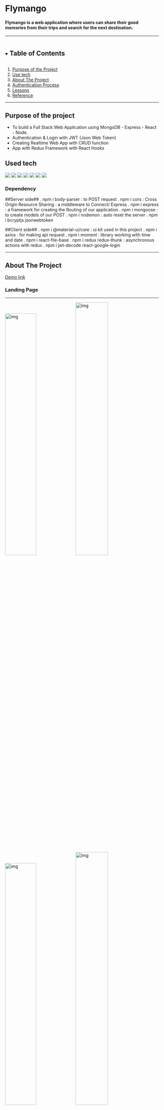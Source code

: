 # Flymango

#### Flymango is a web application where users can share their good memories from their trips and search for the next destination.

---

<details open="open">
  <summary><h2 style="display: inline-block">Table of Contents</h2></summary>
  <ol>
    <li><a href="#reason">Purpose of the Project</a></li>
    <li><a href="#use-tech">Use tech</a></li>
    <li>
      <a href="#about-the-project">About The Project</a>
    </li>
    <li><a href="#authentication">Authentication Process</a></li>
    <li><a href="#new">Lessons</a></li>
    <li><a href="#reference">Reference</a></li>
  </ol>
</details>

---

<div id="reason"/>

## Purpose of the project

- To build a Full Stack Web Application using MongoDB - Express - React - Node.
- Authentication & Login with JWT (Json Web Token)
- Creating Realtime Web App with CRUD function
- App with Redux Framework with React Hooks

<!--USE TECH-->

## Used tech

<span id="use-tech">
  <img src="https://img.shields.io/badge/Javascript-orange?style=flat-square&logo=JavaScript&logoColor=white"/>
  <img src="https://img.shields.io/badge/css-blue?style=flat-square&logo=CSS3&logoColor=white"/>
  <img src="https://img.shields.io/badge/HTML-red?style=flat-square&logo=HTML5&logoColor=white"/>
  <img src="https://img.shields.io/badge/React-blue?style=flat-square&logo=React&logoColor=white"/>
  <img src="https://img.shields.io/badge/ReactRouter-32b7f0?&logoColor=white"/>
  <img src="https://img.shields.io/badge/ReactHooks-e1a9f5?&logoColor=white"/>
  <img src="https://img.shields.io/badge/mongoDB-yellow?style=flat-square&logo=firebase&logoColor=white"/>

</span>

### Dependency

##Server side##
. npm i body-parser : to POST request
. npm i cors : Cross Origin Resource Sharing : a middleware to Connect/ Express
. npm i express : a framework for creating the Routing of our application
. npm i mongoose : to create models of our POST
. npm i nodemon : auto reset the server
. npm i bcryptjs jsonwebtoken

##Client side##
. npm i @material-ui/core : ui kit used in this project
. npm i axios : for making api request
. npm i moment : library working with time and date
. npm i react-file-base
. npm i redux redux-thunk : asynchronous actions with redux
. npm i jwt-decode react-google-login

---

<!-- ABOUT THE PROJECT -->

## About The Project

[Demo link](https://flymango.netlify.app/)

### Landing Page

---

<div>
<img width="45%" alt="img" src="https://user-images.githubusercontent.com/49248131/116836328-efa72300-ab7a-11eb-95aa-8dcbe4cd5877.png">
<img width="46%" alt="img" src="https://user-images.githubusercontent.com/49248131/116836333-f46bd700-ab7a-11eb-9157-fd6579ade191.png">
</div>

<div>
<img width="45%" alt="img" src="https://user-images.githubusercontent.com/49248131/116952602-e5029180-ac3f-11eb-83a4-dcf1ae820e48.png">
<img width="46%" alt="img" src="https://user-images.githubusercontent.com/49248131/116836333-f46bd700-ab7a-11eb-9157-fd6579ade191.png">
</div>

### Structure

```
.
│  
└── Client
│    └── src
│    │    ├── actions
│    │    ├── api
│    │    ├── components
│    │    ├── constants
│    │    └── reducers
│    │
│    ├── App.js
│    └── index.js
│ 
└── Server
     ├── controller
     ├── middleware
     ├── models
     ├── routes
     └── index.js

```

---

### Features

<img width="450" style="margin:10; padding:0;" alt="shot" src="https://user-images.githubusercontent.com/49248131/116954678-788a9100-ac45-11eb-821e-24bd620ada35.png">

---
<div id="authentication"/>
**|Login Process|**

1. Client / Auth.js : The Login Information entered by users received from Auth.js file and here the action is dispatched so the data is sent to Reducers.

```javascript
   const handleSubmit =(e)=> {
      e.preventDefault();

      if (isSignup) {
        dispatch(signup(form, history))
      } else {
        dispatch(signin(form, history))     
      }
 }

 const handleChange=(e)=> {
   setForm({...form,[e.target.name]: e.target.value});
 }
  const googleSuccess = async (res) => {
    const result = res?.profileObj;
    const token = res?.tokenId;
   try {
     dispatch({type: 'AUTH', data:{result, token}});

     history.push('/');
   } catch (error) {
     console.log(error);
   }
  
  }

  const googleFailure =( error ) => {
   console.log("Google Sign In was unsuccessful. Try Again Later")
   console.log(error);
  }

```
---
2. Client / Reducer > Auth.js : Once the action is dispatched to a reduce, based on the action type, it will be sent to reduces. In this case the action type was Auth so the Auth.js in reduces folder will be executed and the {state & action} will be received into Reducer.

```javascript
const authReducer = (state = { authData: null }, action) => {
  switch (action.type) {
    
    case actionType.AUTH:
      localStorage.setItem('profile', JSON.stringify({ ...action?.data }));

      return { ...state, authData: action.data, loading: false, errors: null };
    case actionType.LOGOUT:
      localStorage.clear();

      return { ...state, authData: null, loading: false, errors: null };
    default:
      return state;
  }
};

```
---
3. Server / controllers > user.js : This is where our server actually pass in the input data and save into our server. 

```Javascript
import bcrypt from "bcryptjs";
import jwt from "jsonwebtoken";

import UserModal from "../models/user.js";

const secret = "test";


export const signup = async (req, res) => {
  const { email, password, firstName, lastName } = req.body;

  try {
    const oldUser = await UserModal.findOne({ email });

    if (oldUser)
      return res.status(400).json({ message: "User already exists" });

    const hashedPassword = await bcrypt.hash(password, 12);

    const result = await UserModal.create({
      email,
      password: hashedPassword,
      name: `${firstName} ${lastName}`,
    });

    const token = jwt.sign({ email: result.email, id: result._id }, secret, {
      expiresIn: "1h",
    });

    res.status(201).json({ result, token });
  } catch (error) {
    res.status(500).json({ message: "Something went wrong" });

    console.log(error);
  }
};


export const signin = async (req, res) => {
  const { email, password } = req.body;

  try {
    const oldUser = await UserModal.findOne({ email });

    if (!oldUser)
      return res.status(404).json({ message: "User doesn't exist" });

    const isPasswordCorrect = await bcrypt.compare(password, oldUser.password);

    if (!isPasswordCorrect)
      return res.status(400).json({ message: "Invalid credentials" });

    const token = jwt.sign({ email: oldUser.email, id: oldUser._id }, secret, {
      expiresIn: "1h",
    });

    res.status(200).json({ result: oldUser, token });
  } catch (err) {
    res.status(500).json({ message: "Something went wrong" });
  }
};
```


<div id="new"/>

## Lessons

- MongoDB for the database
- Node & Express for the server-side
- React for the client-side
